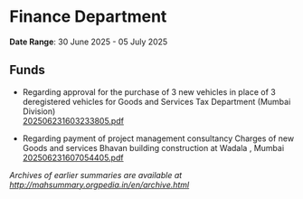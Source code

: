 # Finance Department

**Date Range**: 30 June 2025 - 05 July 2025


## Funds
- Regarding approval for the purchase of 3 new vehicles in place of 3 deregistered vehicles for Goods and Services Tax Department (Mumbai Division)\
  [202506231603233805.pdf](https://gr.maharashtra.gov.in/Site/Upload/Government%20Resolutions/English/202506231603233805.pdf)

- Regarding payment of project management consultancy Charges of new Goods and services Bhavan building construction at Wadala , Mumbai\
  [202506231607054405.pdf](https://gr.maharashtra.gov.in/Site/Upload/Government%20Resolutions/English/202506231607054405.pdf)


*Archives of earlier summaries are available at http://mahsummary.orgpedia.in/en/archive.html*